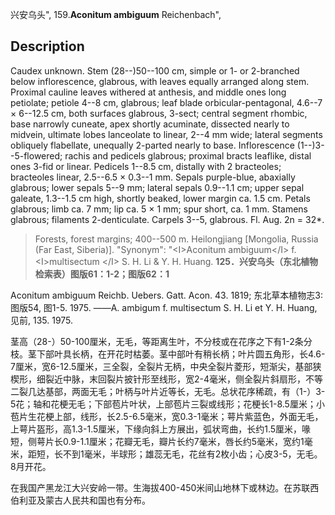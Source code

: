 兴安乌头",
159.**Aconitum ambiguum** Reichenbach",

## Description
Caudex unknown. Stem (28--)50--100 cm, simple or 1- or 2-branched below inflorescence, glabrous, with leaves equally arranged along stem. Proximal cauline leaves withered at anthesis, and middle ones long petiolate; petiole 4--8 cm, glabrous; leaf blade orbicular-pentagonal, 4.6--7 × 6--12.5 cm, both surfaces glabrous, 3-sect; central segment rhombic, base narrowly cuneate, apex shortly acuminate, dissected nearly to midvein, ultimate lobes lanceolate to linear, 2--4 mm wide; lateral segments obliquely flabellate, unequally 2-parted nearly to base. Inflorescence (1--)3--5-flowered; rachis and pedicels glabrous; proximal bracts leaflike, distal ones 3-fid or linear. Pedicels 1--8.5 cm, distally with 2 bracteoles; bracteoles linear, 2.5--6.5 × 0.3--1 mm. Sepals purple-blue, abaxially glabrous; lower sepals 5--9 mm; lateral sepals 0.9--1.1 cm; upper sepal galeate, 1.3--1.5 cm high, shortly beaked, lower margin ca. 1.5 cm. Petals glabrous; limb ca. 7 mm; lip ca. 5 × 1 mm; spur short, ca. 1 mm. Stamens glabrous; filaments 2-denticulate. Carpels 3--5, glabrous. Fl. Aug. 2n = 32*.

> Forests, forest margins; 400--500 m. Heilongjiang [Mongolia, Russia (Far East, Siberia)].
  "Synonym": "&lt;I&gt;Aconitum ambiguum&lt;/I&gt; f. &lt;I&gt;multisectum &lt;/I&gt; S. H. Li &amp; Y. H. Huang.
**125．兴安乌头（东北植物检索表）图版61：1-2；图版62：1**

Aconitum ambiguum Reichb. Uebers. Gatt. Acon. 43. 1819; 东北草本植物志3: 图版54, 图1-5. 1975. ——A. ambigum f. multisectum S. H. Li et Y. H. Huang, 见前, 135. 1975.

茎高（28-）50-100厘米，无毛，等距离生叶，不分枝或在花序之下有1-2条分枝。茎下部叶具长柄，在开花时枯萎。茎中部叶有稍长柄；叶片圆五角形，长4.6-7厘米，宽6-12.5厘米，三全裂，全裂片无柄，中央全裂片菱形，短渐尖，基部狭楔形，细裂近中脉，末回裂片披针形至线形，宽2-4毫米，侧全裂片斜扇形，不等二裂几达基部，两面无毛；叶柄与叶片近等长，无毛。总状花序稀疏，有（1-）3-5花；轴和花梗无毛；下部苞片叶状，上部苞片三裂或线形；花梗长1-8.5厘米；小苞片生花梗上部，线形，长2.5-6.5毫米，宽0.3-1毫米；萼片紫蓝色，外面无毛，上萼片盔形，高1.3-1.5厘米，下缘向斜上方展出，弧状弯曲，长约1.5厘米，喙短，侧萼片长0.9-1.1厘米；花瓣无毛，瓣片长约7毫米，唇长约5毫米，宽约1毫米，距短，长不到1毫米，半球形；雄蕊无毛，花丝有2枚小齿；心皮3-5，无毛。8月开花。

在我国产黑龙江大兴安岭一带。生海拔400-450米间山地林下或林边。在苏联西伯利亚及蒙古人民共和国也有分布。
